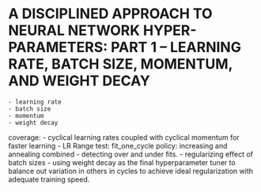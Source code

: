 # A DISCIPLINED APPROACH TO NEURAL NETWORK HYPER-PARAMETERS: PART 1 – LEARNING RATE, BATCH SIZE, MOMENTUM, AND WEIGHT DECAY
	- learning rate
	- batch size
	- momentum
	- weight decay

coverage:
	- cyclical learning rates coupled with cyclical momentum for faster learning
		- LR Range test: fit_one_cycle policy: increasing and annealing combined
		- detecting over and under fits. 
	- regularizing effect of batch sizes
	- using weight decay as the final hyperparameter tuner to balance out variation in others in cycles to achieve ideal regularization with adequate training speed.

